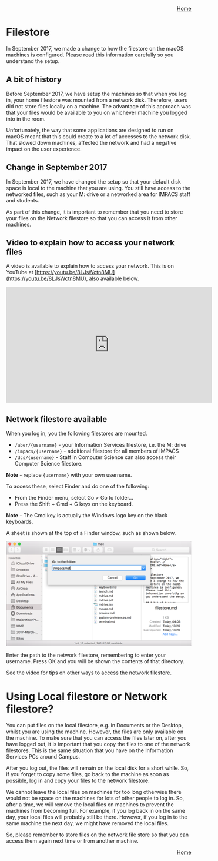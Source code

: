 <p align="right">
<a href="../README.md">Home</a>
</p>

# Filestore 
In September 2017, we made a change to how the filestore on the macOS machines is configured. Please read this information carefully so you understand the setup. 

## A bit of history
Before September 2017, we have setup the machines so that when you log in, your home filestore was mounted from a network disk.  Therefore, users did not store files locally on a machine. The advantage of this approach was that your files would be available to you on whichever machine you logged into in the room.

Unfortunately, the way that some applications are designed to run on macOS meant that this could create to a lot of accesses to the network disk. That slowed down machines, affected the network and had a negative impact on the user experience. 

## Change in September 2017
In September 2017, we have changed the setup so that your default disk space is local to the machine that you are using. You still have access to the networked files, such as your M: drive or a networked area for IMPACS staff and students. 

As part of this change, it is important to remember that you need to store your files on the Network filestore so that you can access it from other machines.

## Video to explain how to access your network files

A video is available to explain how to access your network. This is on YouTube at [https://youtu.be/8LJsWctn8MU](https://youtu.be/8LJsWctn8MU), also available below. 

<iframe width="560" height="315" src="https://www.youtube.com/embed/8LJsWctn8MU" frameborder="0" allowfullscreen></iframe>

## Network filestore available

When you log in, you the following filestores are mounted. 

* `/aber/{username}` - your Information Services filestore, i.e. the M: drive
* `/impacs/{username}` - additional filestore for all members of IMPACS
* `/dcs/{username}` - Staff in Computer Science can also access their Computer Science filestore. 

**Note** - replace `{username}` with your own username.

To access these, select Finder and do one of the following: 

* From the Finder menu, select Go > Go to folder...
* Press the Shift + Cmd + G keys on the keyboard. 

**Note** - The Cmd key is actually the Windows logo key on the black keyboards. 

A sheet is shown at the top of a Finder window, such as shown below.

![Go to Folder](images/filestore-go-to.png) 

Enter the path to the network filestore, remembering to enter your username.  Press OK and you will be shown the contents of that directory. 

See the video for tips on other ways to access the network filestore.

# Using Local filestore or Network filestore?

You can put files on the local filestore, e.g. in Documents or the Desktop, whilst you are using the machine. However, the files are only available on the machine. To make sure that you can access the files later on, after you have logged out, it is important that you copy the files to one of the network filestores. This is the same situation that you have on the Information Services PCs around Campus. 

After you log out, the files will remain on the local disk for a short while. So, if you forget to copy some files, go back to the machine as soon as possible, log in and copy your files to the network filestore. 

We cannot leave the local files on machines for too long otherwise there would not be space on the machines for lots of other people to log in. So, after a time, we will remove the local files on machines to prevent the machines from becoming full. For example, if you log back in on the same day, your local files will probably still be there. However, if you log in to the same machine the next day, we might have removed the local files. 

So, please remember to store files on the network file store so that you can access them again next time or from another machine.


<p align="right">
<a href="../README.md">Home</a>
</p>